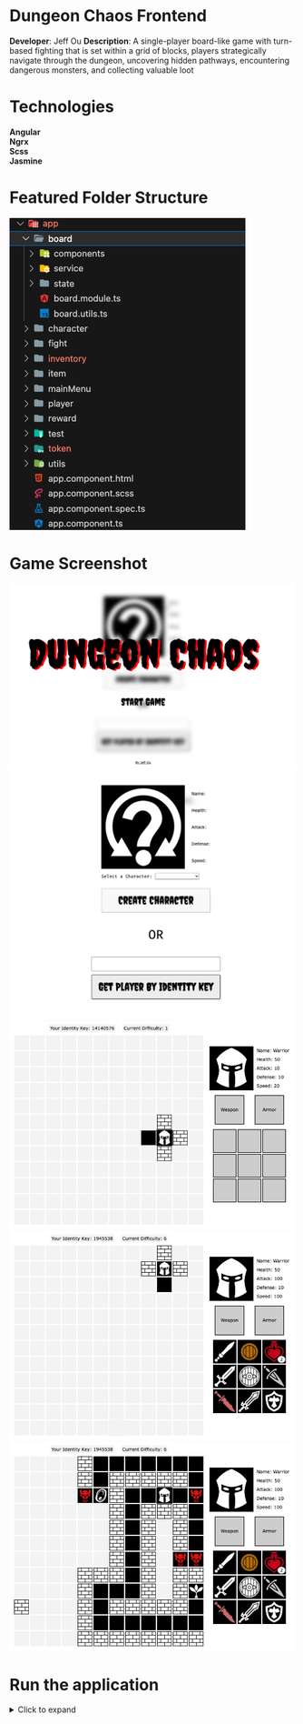 # Dungeon Chaos Frontend

**Developer**: Jeff Ou
**Description**: A single-player board-like game with turn-based fighting that is set within a grid of blocks, players strategically navigate through the dungeon, uncovering hidden pathways, encountering dangerous monsters, and collecting valuable loot

# Technologies

**Angular**  
**Ngrx**  
**Scss**  
**Jasmine**

# Featured Folder Structure

![featured-folder](resource/featured-folder-structure.png)

# Game Screenshot

![main-menu](./resource/main-menu.png)
![character-form](./resource/character-form.png)
![board](resource/board.png)
![inventory](resource/inventory.png)
![dungeon](resource/dungeon.png)

# Run the application

<details>
<summary>Click to expand</summary>

This project was generated with [Angular CLI](https://github.com/angular/angular-cli) version 16.0.2.

## Development server

Run `ng serve` for a dev server. Navigate to `http://localhost:4200/`. The application will automatically reload if you change any of the source files.

## Code scaffolding

Run `ng generate component component-name` to generate a new component. You can also use `ng generate directive|pipe|service|class|guard|interface|enum|module`.

## Build

Run `ng build` to build the project. The build artifacts will be stored in the `dist/` directory.

## Running unit tests

Run `ng test` to execute the unit tests via [Karma](https://karma-runner.github.io).

## Running end-to-end tests

Run `ng e2e` to execute the end-to-end tests via a platform of your choice. To use this command, you need to first add a package that implements end-to-end testing capabilities.

## Further help

To get more help on the Angular CLI use `ng help` or go check out the [Angular CLI Overview and Command Reference](https://angular.io/cli) page.

</details>
